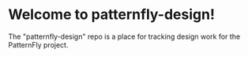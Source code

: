 Welcome to patternfly-design!
=============================

The "patternfly-design" repo is a place for tracking design work for the PatternFly project.